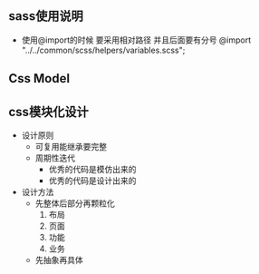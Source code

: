 ## sass使用说明
* 使用@import的时候 要采用相对路径 并且后面要有分号
      @import "../../common/scss/helpers/variables.scss";

## Css Model

## css模块化设计
  * 设计原则
    * 可复用能继承要完整
    * 周期性迭代
      * 优秀的代码是模仿出来的
      * 优秀的代码是设计出来的
  * 设计方法
    * 先整体后部分再颗粒化
      1. 布局
      2. 页面
      3. 功能
      4. 业务
    * 先抽象再具体
